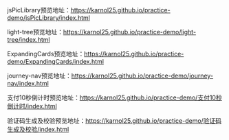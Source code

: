 jsPicLibrary预览地址：https://karnol25.github.io/practice-demo/jsPicLibrary/index.html 

light-tree预览地址：https://karnol25.github.io/practice-demo/light-tree/index.html 

ExpandingCards预览地址：https://karnol25.github.io/practice-demo/ExpandingCards/index.html 

journey-nav预览地址：https://karnol25.github.io/practice-demo/journey-nav/index.html

支付10秒倒计时预览地址：https://karnol25.github.io/practice-demo/支付10秒倒计时/index.html

验证码生成及校验预览地址：https://karnol25.github.io/practice-demo/验证码生成及校验/index.html

